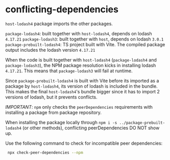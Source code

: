 # conflicting-dependencies

`host-lodash4` package imports the other packages.

`package-lodash4`: built together with `host-lodash4`, depends on lodash `4.17.21`
`package-lodash3`: built together with `host`, depends on lodash `3.0.1`
`package-prebuilt-lodash4`: TS project built with Vite. The compiled package output includes the lodash version `4.17.21`

When the code is built together with `host-lodash4` (`package-lodash4` and `package-lodash3`), the NPM package resolution kicks in installing lodash `4.17.21`.
This means that `package-lodash3` will fail at runtime.

Since `package-prebuilt-lodash4` is built with Vite before its imported as a package by `host-lodash4`, its version of lodash is included in the bundle.
This makes the final `host-lodash4`'s bundle bigger since it has to import 2 versions of lodash, but it prevents conflicts.

_IMPORTANT_: `npm` only checks the `peerDependencies` requirements with installing a package from package repository.

When installing the package locally through `npm i -s ../package-prebuilt-lodash4` (or other methods), conflicting peerDependencies DO NOT show up.

Use the following command to check for incompatible peer dependencies:

```bash
 npx check-peer-dependencies --npm
```
